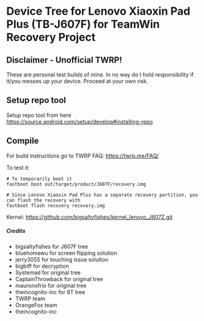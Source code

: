 # Device Tree for Lenovo Xiaoxin Pad Plus (TB-J607F) for TeamWin Recovery Project
## Disclaimer - Unofficial TWRP!
These are personal test builds of mine. In no way do I hold responsibility if it/you messes up your device.
Proceed at your own risk.

## Setup repo tool
Setup repo tool from here https://source.android.com/setup/develop#installing-repo

## Compile

For build instructions go to TWRP FAQ: https://twrp.me/FAQ/


To test it:

```
# To temporarily boot it
fastboot boot out/target/product/J607F/recovery.img 

# Since Lenovo Xiaoxin Pad Plus has a separate recovery partition, you can flash the recovery with
fastboot flash recovery recovery.img
```

Kernel: https://github.com/bigsaltyfishes/kernel_lenovo_J607Z.git

##### Credits
- bigsaltyfishes for J607F tree
- bluehomewu for screen flipping solution
- jerry3055 for touching issue solution
- bigbiff for decryption
- Systemad for original tree
- CaptainThrowback for original tree
- mauronofrio for original tree
- theincognito-inc for 8T tree
- TWRP team
- OrangeFox team
- theincognito-inc

